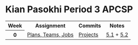 # Kian Pasokhi Period 3 APCSP

<table>
   <tr>
    <th>Week</th>
    <th>Assignment</th>
    <th>Commits</th>
    <th>Notes</th>
   </tr>
<tr>
    <th>0</th>
    <td><a href="https://poway.instructure.com/courses/112335/assignments/2043640"> Plans, Teams, Jobs</a></td>
       <td><a href="https://github.com/kiannp44/kianpcsp/commits/main"> Projects</a></td>
    <td><a href="https://github.com/kiannp44/kianpcsp/wiki/5.1-TPT:-Beneficial-and-Harmful-Effects-of-Computing"> 5.1</a> + <a href="https://github.com/kiannp44/kianpcsp/wiki/5.2-TPT:-Digital-Divide"> 5.2</a> </td>
   </tr>
</table>

